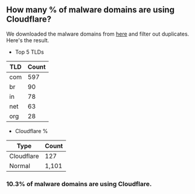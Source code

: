 ## How many % of malware domains are using Cloudflare?


We downloaded the malware domains from [here](https://urlhaus.abuse.ch) and filter out duplicates.
Here's the result.


[//]: # (start replacement)


- Top 5 TLDs

| TLD | Count |
| --- | --- |
| com | 597 |
| br | 90 |
| in | 78 |
| net | 63 |
| org | 28 |


- Cloudflare %

| Type | Count |
| --- | --- |
| Cloudflare | 127 |
| Normal | 1,101 |


### 10.3% of malware domains are using Cloudflare.